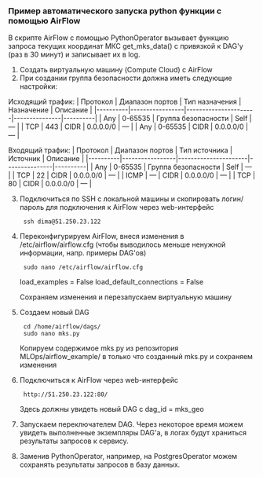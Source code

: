 ### Пример автоматического запуска python функции с помощью AirFlow

В скрипте AirFlow с помощью PythonOperator вызывает функцию запроса текущих координат МКС get_mks_data() с привязкой к DAG'у (раз в 30 минут) и записывает их в log.

1) Создать виртуальную машину (Compute Cloud) с AirFlow
2) При создании группа безопасности должна иметь следующие настройки:

Исходящий трафик:
| Протокол | Диапазон портов | Тип назначения       | Назначение    | Описание |
|----------|-----------------|----------------------|---------------|----------|
| Any	   | 0-65535	     |	Группа безопасности |	Self	    |	—      |
| TCP	   | 443			 |	CIDR				|	0.0.0.0/0 	|   —      |
| Any	   | 0-65535		 |	CIDR				|	0.0.0.0/0   |	—      |

Входящий трафик:
| Протокол | Диапазон портов |	Тип источника       | Источник      | Описание |
|----------|-----------------|----------------------|---------------|----------|
| Any	   | 0-65535		 |	Группа безопасности	|	Self	    |	—      |
| TCP	   | 22				 |  CIDR				|	0.0.0.0/0   | 	—      |
| ICMP	   | —				 |  CIDR				|	0.0.0.0/0   | 	—      |
| TCP	   | 80				 |  CIDR				|	0.0.0.0/0   | 	—      |

3) Подключиться по SSH с локальной машины и скопировать логин/пароль для подключения к AirFlow через web-интерфейс

		ssh dima@51.250.23.122

4) Переконфигурируем AirFlow, внеся изменения в /etc/airflow/airflow.cfg (чтобы выводилось меньше ненужной информации, напр. примеры DAG'ов)

		sudo nano /etc/airflow/airflow.cfg

	load_examples = False
	load_default_connections = False

	Сохраняем изменения и перезапускаем виртуальную машину

5) Создаем новый DAG

		cd /home/airflow/dags/
		sudo nano mks.py

	Копируем содержимое mks.py из репозитория MLOps/airflow_example/ в только что созданный mks.py и сохраняем изменения

6) Подключиться к AirFlow через web-интерфейс

		http://51.250.23.122:80/

	Здесь должны увидеть новый DAG с dag_id = mks_geo

7) Запускаем переключателем DAG. Через некоторое время можем увидеть выполненные экземпляры DAG'a, в логах будут храниться результаты запросов к сервису.

8) Заменив PythonOperator, например, на PostgresOperator можем сохранять результаты запросов в базу данных.